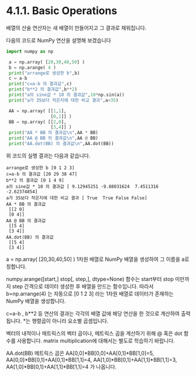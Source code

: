 # 4.1.1. 	Basic Operations

배열의 산술 연산자는 새 배열이 만들어지고 그 결과로 채워집니다.

다음의 코드로 NumPy 연산을 설명해 보겠습니다

```python
import numpy as np

 a = np.array( [20,30,40,50] )
 b = np.arange( 4 )
 print("arrange로 생성한 b",b)
 c = a-b
 print("c=a-b 의 결과값",c)
 print("b**2 의 결과값",b**2)
 print("a의 sine값 * 10 의 결과값",10*np.sin(a))
 print("a가 35보다 작은지에 대한 비교 결과",a<35)

 AA = np.array( [[1,1],
                 [0,1]] )
 BB = np.array( [[2,0],
                 [3,4]] )
 print("AA * BB 의 결과값\n",AA * BB)
 print("AA @ BB 의 결과값\n",AA @ BB)
 print("AA.dot(BB) 의 결과값\n",AA.dot(BB))
```

위 코드의 실행 결과는 다음과 같습니다.

```text
arrange로 생성한 b [0 1 2 3]
c=a-b 의 결과값 [20 29 38 47]
b**2 의 결과값 [0 1 4 9]
a의 sine값 * 10 의 결과값 [ 9.12945251 -9.88031624  7.4511316  -2.62374854]
a가 35보다 작은지에 대한 비교 결과 [ True  True False False]
AA * BB 의 결과값
 [[2 0]
 [0 4]]
AA @ BB 의 결과값
 [[5 4]
 [3 4]]
AA.dot(BB) 의 결과값
 [[5 4]
 [3 4]]
```

a = np.array\( \[20,30,40,50\] \) 1차원 배열로 NumPy 배열을 생성하여 그 이름을 a로 칭합니다.

numpy.arange\(\[start,\] stop\[, step,\], dtype=None\) 함수는 start부터 stop 미만까지 step 간격으로 데이터 생성한 후 배열을 만드는 함수입니다. 따라서 b=np.arrange\(4\) 는 자동으로 \[0 1 2 3\] 라는 1차원 배열로 데이터가 존재하는 NumPy 배열을 생성합니다.

c=a-b , b\*\*2 등 연산의 결과는 각각의 배열 값에 해당 연산을 한 것으로 계산하여 출력됩니다. \*는 행렬곱이 아니라 요소별 곱셈입니다.

벡터의 내적이나 매트릭스의 벡터 곱이나, 메트릭스 곱을 계산하기 위해 @ 혹은 dot 함수를 사용합니다. matrix multiplication에 대해서는 별도로 학습하기 바랍니다.

AA.dot\(BB\) 메트릭스 곱은 AA\[0,0\]\*BB\[0,0\]+AA\[0,1\]\*BB\[1,0\]=5, AA\[0,0\]\*BB\[0,1\]+AA\[0,1\]\*BB\[1,1\]=4, AA\[1,0\]\*BB\[0,1\]+AA\[1,1\]\*BB\[1,1\]=3, AA\[1,0\]\*BB\[0,1\]+AA\[1,1\]\*BB\[1,1\]=4 가 나옵니다.

